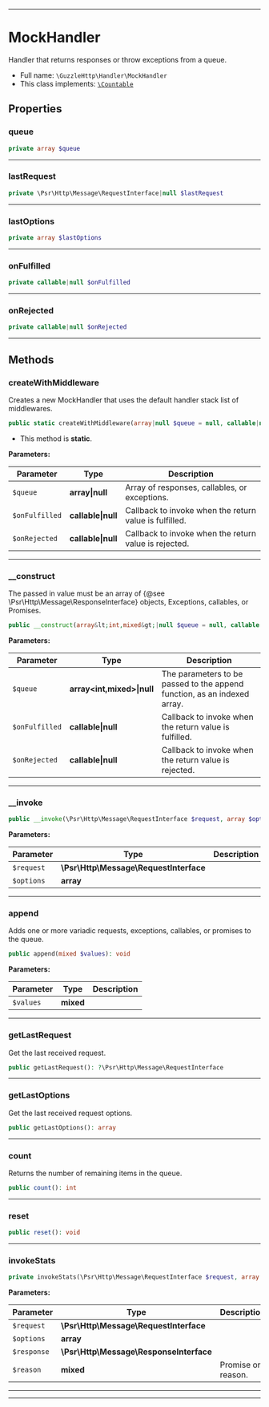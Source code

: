 ***

# MockHandler

Handler that returns responses or throw exceptions from a queue.



* Full name: `\GuzzleHttp\Handler\MockHandler`
* This class implements:
[`\Countable`](../../Countable.md)



## Properties


### queue



```php
private array $queue
```






***

### lastRequest



```php
private \Psr\Http\Message\RequestInterface|null $lastRequest
```






***

### lastOptions



```php
private array $lastOptions
```






***

### onFulfilled



```php
private callable|null $onFulfilled
```






***

### onRejected



```php
private callable|null $onRejected
```






***

## Methods


### createWithMiddleware

Creates a new MockHandler that uses the default handler stack list of
middlewares.

```php
public static createWithMiddleware(array|null $queue = null, callable|null $onFulfilled = null, callable|null $onRejected = null): \GuzzleHttp\HandlerStack
```



* This method is **static**.




**Parameters:**

| Parameter | Type | Description |
|-----------|------|-------------|
| `$queue` | **array&#124;null** | Array of responses, callables, or exceptions. |
| `$onFulfilled` | **callable&#124;null** | Callback to invoke when the return value is fulfilled. |
| `$onRejected` | **callable&#124;null** | Callback to invoke when the return value is rejected. |




***

### __construct

The passed in value must be an array of
{@see \Psr\Http\Message\ResponseInterface} objects, Exceptions,
callables, or Promises.

```php
public __construct(array&lt;int,mixed&gt;|null $queue = null, callable|null $onFulfilled = null, callable|null $onRejected = null): mixed
```








**Parameters:**

| Parameter | Type | Description |
|-----------|------|-------------|
| `$queue` | **array<int,mixed>&#124;null** | The parameters to be passed to the append function, as an indexed array. |
| `$onFulfilled` | **callable&#124;null** | Callback to invoke when the return value is fulfilled. |
| `$onRejected` | **callable&#124;null** | Callback to invoke when the return value is rejected. |




***

### __invoke



```php
public __invoke(\Psr\Http\Message\RequestInterface $request, array $options): \GuzzleHttp\Promise\PromiseInterface
```








**Parameters:**

| Parameter | Type | Description |
|-----------|------|-------------|
| `$request` | **\Psr\Http\Message\RequestInterface** |  |
| `$options` | **array** |  |




***

### append

Adds one or more variadic requests, exceptions, callables, or promises
to the queue.

```php
public append(mixed $values): void
```








**Parameters:**

| Parameter | Type | Description |
|-----------|------|-------------|
| `$values` | **mixed** |  |




***

### getLastRequest

Get the last received request.

```php
public getLastRequest(): ?\Psr\Http\Message\RequestInterface
```











***

### getLastOptions

Get the last received request options.

```php
public getLastOptions(): array
```











***

### count

Returns the number of remaining items in the queue.

```php
public count(): int
```











***

### reset



```php
public reset(): void
```











***

### invokeStats



```php
private invokeStats(\Psr\Http\Message\RequestInterface $request, array $options, \Psr\Http\Message\ResponseInterface $response = null, mixed $reason = null): void
```








**Parameters:**

| Parameter | Type | Description |
|-----------|------|-------------|
| `$request` | **\Psr\Http\Message\RequestInterface** |  |
| `$options` | **array** |  |
| `$response` | **\Psr\Http\Message\ResponseInterface** |  |
| `$reason` | **mixed** | Promise or reason. |




***


***

